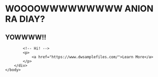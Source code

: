 <!doctype html>
<html>
	<head>
		<title>DWSampleFiles</title>
		<meta charset="utf-8"/>
		<meta http-equiv="Content-type" content="text/html; charset=utf-8"/>
		<meta name="viewport" content="width=device-width, initial-scale=1"/>
      <style type="text/css">* {font-family: Inter;} body {padding: 2em;}</style>
	</head>
	<body>
		<div>
			<h1>WOOOOWWWWWWWWW  ANION RA DIAY?</h1>

   <h2>YOWWWW!!</h2>
			
            <!-- Hi! -->
			<p>
				<a href="https://www.dwsamplefiles.com/">Learn More</a>
			</p>
		</div>
	</body>
</html>
